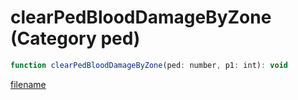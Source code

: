 # clearPedBloodDamageByZone (Category ped)

```js
function clearPedBloodDamageByZone(ped: number, p1: int): void
```

[filename](clearPedBloodDamageByZone_m.md ':include')